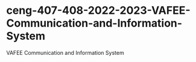 # ceng-407-408-2022-2023-VAFEE-Communication-and-Information-System
VAFEE Communication and Information System
